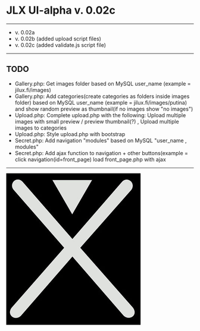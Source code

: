 # JLX UI-alpha v. 0.02c
------------------------

* v. 0.02a
* v. 0.02b (added upload script files)
* v. 0.02c (added validate.js script file)

------------------------

TODO
-------------------------
* Gallery.php: Get images folder based on MySQL user_name (example = jilux.fi/images)
* Gallery.php: Add categories(create categories as folders inside images folder) based on MySQL user_name (example = jilux.fi/images/putina) and show random preview as thumbnail(if no images show "no images")
* Upload.php: Complete upload.php with the following: Upload multiple images with small preview / preview thumbnail(?) , Upload multiple images to categories
* Upload.php: Style upload.php with bootstrap
* Secret.php: Add navigation "modules" based on MySQL "user_name , modules"
* Secret.php: Add ajax function to navigation + other buttons(example = click navigation(id=front_page) load front_page.php with ajax
-------------------------
![JILUX](https://raw.githubusercontent.com/jilux-dev/UI-alpha/master/images/xman-2.jpg)
